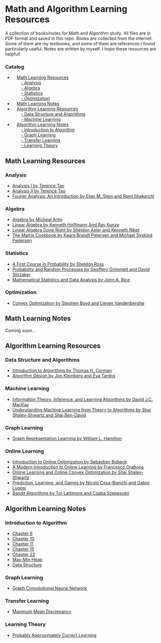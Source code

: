 # Math and Algorithm Learning Resources
A collection of books/notes for Math and Algorithm study. All files are in PDF format and saved in this repo. Books are collected from the internet. Some of them are my textbooks, and some of them are references I found particularly useful. Notes are written by myself. I hope these resources are helpful!

### Catalog
- &emsp;<a href="#0">Math Learning Resources</a>  
&emsp;&emsp;<a href="#1">- Analysis</a>  
&emsp;&emsp;<a href="#2">- Algebra</a>  
&emsp;&emsp;<a href="#3">- Statistics</a>  
&emsp;&emsp;<a href="#4">- Optimization</a>  
- &emsp;<a href="#5">Math Learning Notes</a>  
- &emsp;<a href="#6">Algorithm Learning Resources</a>  
&emsp;&emsp;<a href="#7">- Data Structure and Algorithms</a>  
&emsp;&emsp;<a href="#8">- Machine Learning</a>  
- &emsp;<a href="#9">Algorithm Learning Notes</a>  
&emsp;&emsp;<a href="#10">- Introduction to Algorithm</a>  
&emsp;&emsp;<a href="#11">- Graph Learning </a>  
&emsp;&emsp;<a href="#12">- Transfer Learning</a>  
&emsp;&emsp;<a href="#12">- Learning Theory</a>  

## <a name="0">Math Learning Resources</a>
### <a name="1">Analysis</a>
- [Analysis I by Terence Tao](https://github.com/WMX567/Math-and-Algorithm-Learning/blob/master/Math-and-Algorithm-Learning/Math/Analysis%20I%20Terence%20Tao.pdf)
- [Analysis II by Terence Tao](https://github.com/WMX567/Math-and-Algorithm-Learning/blob/master/Math-and-Algorithm-Learning/Math/Analysis%20II%20Terence%20Tao.pdf)
- [Fourier Analysis: An Introduction by Elias M. Stein and Rami Shakarchi](https://github.com/WMX567/Math-and-Algorithm-Learning/blob/master/Math-and-Algorithm-Learning/Math/Fourier_Analysis_Stein_Shakarchi.pdf)

### <a name="2">Algebra</a>
- [Algebra by Micheal Artin](https://github.com/WMX567/Math-and-Algorithm-Learning/blob/master/Math-and-Algorithm-Learning/Math/Artin%20Algebra.pdf)
- [Linear Algebra by Kenneth Hoffmann And Ray Kunze](https://github.com/WMX567/Math-and-Algorithm-Learning/blob/master/Math-and-Algorithm-Learning/Math/Linear%20Algebra%2C%202Nd%20Edition%20-%20Kenneth%20Hoffmann%20And%20Ray%20Kunze.pdf)
- [Linear Algebra Done Right by Sheldon Axler and Kenneth Ribet](https://github.com/WMX567/Math-and-Algorithm-Learning/blob/master/Math-and-Algorithm-Learning/Math/Linear_Algebra_Done_Right.pdf)
- [The Matrix Cookbook by Kaare Brandt Petersen and Michael Syskind Pedersen](https://github.com/WMX567/Math-and-Algorithm-Learning/blob/master/Math-and-Algorithm-Learning/Math/matrixcookbook.pdf)

### <a name="3">Statistics</a>
- [A First Course in Probability by Sheldon Ross](https://github.com/WMX567/Math-and-Algorithm-Learning/blob/master/Math-and-Algorithm-Learning/Math/Intro_Probability_Ross_8th_ed_English.pdf)
- [Probability and Random Processes by Geoffery Grimmett and David Stirzaker](https://github.com/WMX567/Math-and-Algorithm-Learning/blob/master/Math-and-Algorithm-Learning/Math/Probability_and_Random_Processes_Grimmett_and_%20Stirzaker_Third%20Ed(2001).pdf)
- [Mathematical Statistics and Data Analysis by John A. Rice](https://github.com/WMX567/Math-and-Algorithm-Learning/blob/master/Math-and-Algorithm-Learning/Math/%5BDuxbury%20Advanced%5D%20John%20A.%20Rice%20-%20Mathematical%20Statistics%20and%20Data%20Analysis%203ed%20(Duxbury%20Advanced)%20%20%20(2006%2C%20Duxbury%20Press).pdf)

### <a name="4">Optimization</a>
- [Convex Optimization by Stephen Boyd and Lieven Vandenberghe](https://github.com/WMX567/Math-and-Algorithm-Learning/blob/master/Math-and-Algorithm-Learning/Math/convex_optimization.pdf)

## <a name="5">Math Learning Notes</a>
Coming soon...

## <a name="6">Algorithm Learning Resources</a>
### <a name="7">Data Structure and Algorithms</a>
- [Introduction to Algorithms by Thomas H. Corman](https://github.com/WMX567/Math-and-Algorithm-Learning/blob/master/Math-and-Algorithm-Learning/Algorithm/Data%20Structure%20and%20Algorithms/Introduction%20to%20Algorithms%20-%203rd%20Edition.pdf)
- [Algorithm Design by Jon Kleinberg and Éva Tardos](https://github.com/WMX567/Math-and-Algorithm-Learning/blob/master/Math-and-Algorithm-Learning/Algorithm/Data%20Structure%20and%20Algorithms/Algorithm%20Design.pdf)

### <a name="8">Machine Learning</a>
- [Information Theory, Inference, and Learning Algorithms by David J.C. MacKay](https://github.com/WMX567/Math-and-Algorithm-Learning/blob/master/Math-and-Algorithm-Learning/Algorithm/Machine%20Learning/Information%20Theory%2C%20Inference%2C%20and%20Learning%20Algorithms.pdf)
- [Understanding Machine Learning from Theory to Algorithms by Shai Shalev-Shwartz and Shai Ben-David](https://github.com/WMX567/Math-and-Algorithm-Learning/blob/master/Math-and-Algorithm-Learning/Algorithm/Machine%20Learning/understanding-machine-learning-theory-algorithms.pdf)
### Graph Learning
- [Graph Representation Learning by William L. Hamilton](https://github.com/WMX567/Math-and-Algorithm-Learning/blob/master/Math-and-Algorithm-Learning/Algorithm/Machine%20Learning/GRL_Book.pdf)
### Online Learning
- [Introduction to Online Optimization by Sebastien Bubeck](https://github.com/WMX567/Math-and-Algorithm-Learning/blob/master/Math-and-Algorithm-Learning/Algorithm/Machine%20Learning/Intro_Online_Optimization.pdf)
- [A Modern Introduction to Online Learning by Francesco Orabona](https://github.com/WMX567/Math-and-Algorithm-Learning/blob/master/Math-and-Algorithm-Learning/Algorithm/Machine%20Learning/Intro_Online_Learning.pdf)
- [Online Learning and Online Convex Optimization by Shai Shalev-Shwartz](https://github.com/WMX567/Math-and-Algorithm-Learning/blob/master/Math-and-Algorithm-Learning/Algorithm/Machine%20Learning/Oline_Learning_Online_Convex_Optimization.pdf)
- [Prediction, Learning, and Games by Nicolo Cesa-Bianchi and Gabor Lugosi](https://github.com/WMX567/Math-and-Algorithm-Learning/blob/master/Math-and-Algorithm-Learning/Algorithm/Machine%20Learning/Prediction_Learning_and_Games.pdf)
- [Bandit Algorithms by Tor Lattimore and Csaba Szepesvári](https://github.com/WMX567/Math-and-Algorithm-Learning/blob/master/Math-and-Algorithm-Learning/Algorithm/Machine%20Learning/bandit_algorithm.pdf)

## <a name="9">Algorithm Learning Notes</a>
### <a name="10">Introduction to Algorithm</a>
- [Chapter 6](https://github.com/WMX567/Math-and-Algorithm-Learning/blob/master/Math-and-Algorithm-Learning/Algorithm%20Learning%20Notes/Introduction%20to%20Algorithm/Intro_Algo_Cha6_Reading.pdf)
- [Chapter 10](https://github.com/WMX567/Math-and-Algorithm-Learning/blob/master/Math-and-Algorithm-Learning/Algorithm%20Learning%20Notes/Introduction%20to%20Algorithm/Intro_Algo_Cha10_Reading.pdf)
- [Chapter 11](https://github.com/WMX567/Math-and-Algorithm-Learning/blob/master/Math-and-Algorithm-Learning/Algorithm%20Learning%20Notes/Introduction%20to%20Algorithm/Intro_Algo_Chap11_Reading.pdf)
- [Chapter 15](https://github.com/WMX567/Math-and-Algorithm-Learning/blob/master/Math-and-Algorithm-Learning/Algorithm%20Learning%20Notes/Introduction%20to%20Algorithm/Intro_Algo_Cha15_Reading.pdf)
- [Chapter 22](https://github.com/WMX567/Math-and-Algorithm-Learning/blob/master/Math-and-Algorithm-Learning/Algorithm%20Learning%20Notes/Introduction%20to%20Algorithm/Intro_Algo_Cha22_Reading.pdf)
- [Max-Min Heap](https://github.com/WMX567/Math-and-Algorithm-Learning/blob/master/Math-and-Algorithm-Learning/Algorithm%20Learning%20Notes/Introduction%20to%20Algorithm/Max_Min_Heap.pdf)
- [Data Structure](https://github.com/WMX567/Math-and-Algorithm-Learning/blob/master/Math-and-Algorithm-Learning/Algorithm%20Learning%20Notes/Introduction%20to%20Algorithm/Data_Structure.pdf)

### <a name="11">Graph Learning</a>
- [Graph Convolutional Neural Network](https://github.com/WMX567/Math-and-Algorithm-Learning/blob/master/Math-and-Algorithm-Learning/Algorithm%20Learning%20Notes/Machine%20Learning/Graph_Convolutional_Neural_Network.pdf)

### <a name="12">Transfer Learning</a>
- [Maximum Mean Discrepancy](https://github.com/WMX567/Math-and-Algorithm-Learning/blob/master/Math-and-Algorithm-Learning/Algorithm%20Learning%20Notes/Machine%20Learning/mmd.pdf)

### <a name="13">Learning Theory</a>
- [Probably Approximately Correct Learning](https://github.com/WMX567/Math-and-Algorithm-Learning/blob/master/Math-and-Algorithm-Learning/Algorithm%20Learning%20Notes/Machine%20Learning/pac.pdf)

